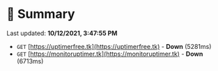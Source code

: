 # 📖 Summary
Last updated: **10/12/2021, 3:47:55 PM**

- `GET` [https://uptimerfree.tk](https://uptimerfree.tk) - **Down** (5281ms)
- `GET` [https://monitoruptimer.tk](https://monitoruptimer.tk) - **Down** (6713ms)
